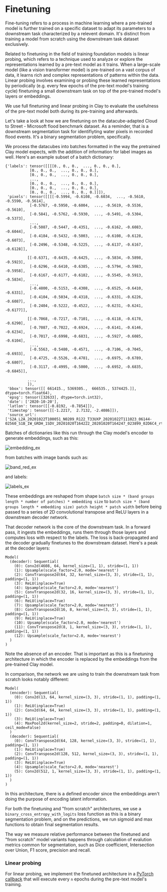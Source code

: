 # Finetuning

Fine-tuning refers to a process in machine learning where a pre-trained model
is further trained on a specific dataset to adapt its parameters to a
downstream task characterized by a relevent domain. It's distinct from training
a model from scratch using the downstream task dataset exclusively.

Related to finetuning in the field of training foundation models is linear
probing, which refers to a technique used to analyze or explore the
representations learned by a pre-text model as it trains. When a large-scale
model (like a vision transformer model) is pre-trained on a vast corpus of
data, it learns rich and complex representations of patterns within the data.
Linear probing involves examining or probing these learned representations by
periodically (e.g. every few epochs of the pre-text model's training cycle)
finetuning a small downstream task on top of the pre-trained model's layers or
embeddings.

We use full finetuning and linear probing in Clay to evaluate the usefulness of
the pre-text model both during its pre-training and afterwards.

Let's take a look at how we are finetuning on the datacube-adapted Cloud to
Street - Microsoft flood benchmark dataset. As a reminder, that is a downstream
segmentation task for identifiyting water pixels in recorded flood events. It's
a binary segmentation problem, specifically.

We process the datacubes into batches formatted in the way the pretrained Clay
model expects, with the addition of information for label images as well.
Here's an example subset of a batch dictionary:

```
{'labels': tensor([[[[0., 0., 0.,  ..., 0., 0., 0.],
           [0., 0., 0.,  ..., 0., 0., 0.],
           [0., 0., 0.,  ..., 0., 0., 0.],
           ...,
           [0., 0., 0.,  ..., 0., 0., 0.],
           [0., 0., 0.,  ..., 0., 0., 0.],
           [0., 0., 0.,  ..., 0., 0., 0.]]]),
 'pixels': tensor([[[[-0.5994, -0.6108, -0.6034,  ..., -0.5610, -0.5590, -0.5614],
           [-0.5767, -0.5950, -0.6004,  ..., -0.5619, -0.5536, -0.5610],
           [-0.5841, -0.5762, -0.5930,  ..., -0.5491, -0.5304, -0.5373],
           ...,
           [-0.5087, -0.5447, -0.4351,  ..., -0.6162, -0.6083, -0.6044],
           [-0.4184, -0.5432, -0.5003,  ..., -0.6108, -0.6128, -0.6073],
           [-0.2496, -0.5348, -0.5225,  ..., -0.6137, -0.6167, -0.6128]],

          [[-0.6371, -0.6435, -0.6425,  ..., -0.5834, -0.5898, -0.5923],
           [-0.6296, -0.6410, -0.6385,  ..., -0.5794, -0.5983, -0.5958],
           [-0.6167, -0.6177, -0.6182,  ..., -0.5545, -0.5913, -0.5834],
           ...,
           [-0.4800, -0.5153, -0.4308,  ..., -0.6525, -0.6410, -0.6331],
           [-0.4104, -0.5034, -0.4318,  ..., -0.6331, -0.6226, -0.6087],
           [-0.2404, -0.5222, -0.4522,  ..., -0.6231, -0.6241, -0.6177]],

          [[-0.7068, -0.7217, -0.7101,  ..., -0.6118, -0.6178, -0.6290],
           [-0.7087, -0.7022, -0.6924,  ..., -0.6141, -0.6146, -0.6234],
           [-0.7017, -0.6998, -0.6831,  ..., -0.5927, -0.6085, -0.6104],
           ...,
           [-0.5563, -0.5480, -0.4571,  ..., -0.7106, -0.7045, -0.6933],
           [-0.4725, -0.5526, -0.4781,  ..., -0.6975, -0.6789, -0.6807],
           [-0.3117, -0.4995, -0.5000,  ..., -0.6952, -0.6835, -0.6845]],

          ...,
          ]),
 'bbox': tensor([[ 661415., 5369305.,  666535., 5374425.]], dtype=torch.float64),
 'epsg': tensor([32633], dtype=torch.int32),
 'date': ['2020-10-20'],
 'latlon': tensor([[-0.8192, -0.7854]]),
 'timestep': tensor([[-1.2217,  2.7132, -2.4086]]),
 'source_url': ['S2A_L2A_20201022T100051_N0209_R122_T33UXP_20201022T111023_06144-02560_S1B_IW_GRDH_1SDV_20201020T164222_20201020T164247_023899_02D6C4_rtc']}
```

Batches of dictionaries like this run through the Clay model's encoder to
generate embeddings, such as this:

![embedding_ex](https://github.com/Clay-foundation/model/assets/23487320/375c9e83-d539-4730-b923-3b0b61ea689c)

from batches with image bands such as:

![band_red_ex](https://github.com/Clay-foundation/model/assets/23487320/0c254dbf-9589-4fbf-ab32-e3774fbd2f1a)

and labels:

![labels_ex](https://github.com/Clay-foundation/model/assets/23487320/a92eb8e7-9268-46e5-a254-132205cbc498)

These embeddings are reshaped from shape
`batch size * (band groups length * number of patches) * embedding size` to
`batch size * (band groups length * embedding size) patch height * patch width`
before being passed to a series of 2D convolutional transpose and ReLU layers
in a downstream decoder network.

That decoder network is the core of the downstream task. In a forward pass, it
ingests the embeddings, runs them through those layers and computes loss with
respect to the labels. The loss is back-propagated and the decoder gradually
finetunes to the downstream dataset. Here's a peak at the decoder layers:

```
Model(
  (decoder): Sequential(
    (0): Conv2d(4608, 64, kernel_size=(1, 1), stride=(1, 1))
    (1): Upsample(scale_factor=2.0, mode='nearest')
    (2): ConvTranspose2d(64, 32, kernel_size=(3, 3), stride=(1, 1), padding=(1, 1))
    (3): ReLU(inplace=True)
    (4): Upsample(scale_factor=2.0, mode='nearest')
    (5): ConvTranspose2d(32, 16, kernel_size=(3, 3), stride=(1, 1), padding=(1, 1))
    (6): ReLU(inplace=True)
    (7): Upsample(scale_factor=2.0, mode='nearest')
    (8): ConvTranspose2d(16, 8, kernel_size=(3, 3), stride=(1, 1), padding=(1, 1))
    (9): ReLU(inplace=True)
    (10): Upsample(scale_factor=2.0, mode='nearest')
    (11): ConvTranspose2d(8, 1, kernel_size=(3, 3), stride=(1, 1), padding=(1, 1))
    (12): Upsample(scale_factor=2.0, mode='nearest')
  )
)
```

Note the absence of an encoder. That is important as this is a finetuning
architecture in which the encoder is replaced by the embeddings from the
pre-trained Clay model.

In comparison, the network we are using to train the downstream task from
scratch looks notably different:

```
Model(
  (encoder): Sequential(
    (0): Conv2d(13, 64, kernel_size=(3, 3), stride=(1, 1), padding=(1, 1))
    (1): ReLU(inplace=True)
    (2): Conv2d(64, 64, kernel_size=(3, 3), stride=(1, 1), padding=(1, 1))
    (3): ReLU(inplace=True)
    (4): MaxPool2d(kernel_size=2, stride=2, padding=0, dilation=1, ceil_mode=False)
  )
  (decoder): Sequential(
    (0): ConvTranspose2d(64, 128, kernel_size=(3, 3), stride=(1, 1), padding=(1, 1))
    (1): ReLU(inplace=True)
    (2): ConvTranspose2d(128, 512, kernel_size=(3, 3), stride=(1, 1), padding=(1, 1))
    (3): ReLU(inplace=True)
    (4): Upsample(scale_factor=2.0, mode='nearest')
    (5): Conv2d(512, 1, kernel_size=(3, 3), stride=(1, 1), padding=(1, 1))
  )
)
```
In this architecture, there is a defined encoder since the embeddings aren't
doing the purpose of encoding latent information.

For both the finetuning and "from scratch" architectures, we use a
`binary_cross_entropy_with_logits` loss function as this is a binary
segmentation problem, and on the predictions, we run sigmoid and max functions
to obtain final segmentation results.

The way we measure relative performance between the finetuned and
"from scratch" model variants happens through calculation of evalution metrics
common for segmentation, such as Dice coefficient, Intersection over Union, F1
score, precision and recall.

### Linear probing

For linear probing, we implement the finetuned architecture in a
[PyTorch callback](https://lightning.ai/docs/pytorch/stable/extensions/callbacks.html)
that will execute every `n` epochs during the pre-text model's training.
